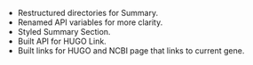 - Restructured directories for Summary.
- Renamed API variables for more clarity.
- Styled Summary Section.
- Built API for HUGO Link.
- Built links for HUGO and NCBI page that links to current gene. 